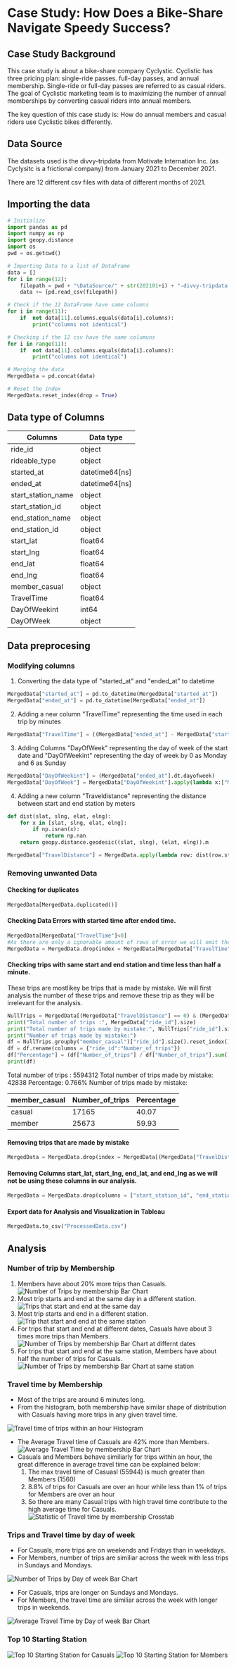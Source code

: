 # Case Study: How Does a Bike-Share Navigate Speedy Success?


## Case Study Background
This case study is about a bike-share company Cyclystic. Cyclistic has three pricing plan: single-ride passes. full-day passes, and annual membership. Single-ride or full-day passes are referred to as casual riders. The goal of Cyclistic marketing team is to maximizing the number of annual memberships by converting casual riders into annual members. 

The key question of this case study is: How do annual members and casual riders use Cyclistic bikes differently.

## Data Source
The datasets used is the divvy-tripdata from Motivate Internation Inc. (as Cyclysitc is a frictional company) from January 2021 to December 2021.

There are 12 different csv files with data of different months of 2021.

## Importing the data
```python 
# Initialize
import pandas as pd
import numpy as np
import geopy.distance
import os
pwd = os.getcwd()

# Importing Data to a list of DataFrame
data = []
for i in range(12):
    filepath = pwd + "\DataSource/" + str(202101+i) + "-divvy-tripdata.csv"
    data += [pd.read_csv(filepath)]

# Check if the 12 DataFrame have same columns
for i in range(11):
    if  not data[11].columns.equals(data[i].columns):
        print("columns not identical")

# Checking if the 12 csv have the same columuns
for i in range(11):
    if  not data[11].columns.equals(data[i].columns):
        print("columns not identical")

# Merging the data
MergedData = pd.concat(data)

# Reset the index
MergedData.reset_index(drop = True)
```
## Data type of Columns

|Columns | Data type|
| ----------- | ----------- |
|ride_id           |            object|
|rideable_type     |            object|
|started_at        |    datetime64[ns]|
|ended_at          |    datetime64[ns]|
|start_station_name|            object|
|start_station_id  |            object|
|end_station_name  |            object|
|end_station_id    |            object|
|start_lat         |           float64|
|start_lng         |           float64|
|end_lat           |           float64|
|end_lng           |           float64|
|member_casual     |            object|
|TravelTime        |           float64|
|DayOfWeekint      |             int64|
|DayOfWeek         |            object|

## Data preprocesing
### Modifying columns

1. Converting the data type of "started_at" and "ended_at" to datetime
```python
MergedData["started_at"] = pd.to_datetime(MergedData["started_at"])
MergedData["ended_at"] = pd.to_datetime(MergedData["ended_at"])
```
2. Adding a new column "TravelTime" representing the time used in each trip by minutes
```python
MergedData["TravelTime"] = ((MergedData["ended_at"] - MergedData["started_at"]).astype("timedelta64[s]") / 60).round(0)
```
3. Adding Columns "DayOfWeek" representing the day of week of the start date and "DayOfWeekint" representing the day of week by 0 as Monday and 6 as Sunday
```python
MergedData["DayOfWeekint"] = (MergedData["ended_at"].dt.dayofweek)
MergedData["DayOfWeek"] = MergedData["DayOfWeekint"].apply(lambda x:["Monday", "Tuesday", "Wednesday", "Thursday", "Friday", "Saturday", "Sunday"][x])
```
4. Adding a new column "Traveldistance" representing the distance between start and end station by meters
```python
def dist(slat, slng, elat, elng):
    for x in [slat, slng, elat, elng]:
        if np.isnan(x):
            return np.nan
    return geopy.distance.geodesic((slat, slng), (elat, elng)).m

MergedData["TravelDistance"] = MergedData.apply(lambda row: dist(row.start_lat, row.start_lng, row.end_lat, row.end_lng), axis = 1)
```

### Removing unwanted Data
#### Checking for duplicates
```python
MergedData[MergedData.duplicated()]
```
#### Checking Data Errors with started time after ended time.
```python
MergedData[MergedData["TravelTime"]<0]
#As there are only a ignorable amount of rows of error we will omit the wrong data.
MergedData = MergedData.drop(index = MergedData[MergedData["TravelTime"]<0].index)
```
#### Checking trips with same start and end station and time less than half a minute.
These trips are mostlikey be trips that is made by mistake. We will first analysis the number of these trips and remove these trip as they will be irrelevant for the analysis.
```python
NullTrips = MergedData[(MergedData["TravelDistance"] == 0) & (MergedData["TravelTime"] == 0)]
print("Total number of trips :", MergedData["ride_id"].size)
print("Total number of trips made by mistake:", NullTrips["ride_id"].size,"  Percentage: {:.3%}".format(NullTrips["ride_id"].size / MergedData["ride_id"].size))
print("Number of trips made by mistake:")
df = NullTrips.groupby("member_casual")["ride_id"].size().reset_index()
df = df.rename(columns = {"ride_id":"Number_of_trips"})
df["Percentage"] = (df["Number_of_trips"] / df["Number_of_trips"].sum()*100).round(2)
print(df)
```
Total number of trips : 5594312
Total number of trips made by mistake: 42838   Percentage: 0.766%
Number of trips made by mistake:

|member_casual|	Number_of_trips	|Percentage|
| ----------- | ----------- | ----------- |
|casual | 17165 | 40.07|
|member | 25673 | 59.93|

#### Removing trips that are made by mistake
```python
MergedData = MergedData.drop(index = MergedData[(MergedData["TravelDistance"] == 0) & (MergedData["TravelTime"] == 0)].index)
```
#### Removing Columns start_lat, start_lng, end_lat, and end_lng as we will not be using these columns in our analysis.
```python
MergedData = MergedData.drop(columns = ["start_station_id", "end_station_id", "start_lat", "start_lng", "end_lat", "end_lng"])
```
#### Export data for Analysis and Visualization in Tableau
```python
MergedData.to_csv("ProcessedData.csv")
```

## Analysis

### Number of trip by Membership
1. Members have about 20% more trips than Casuals.
![Number of Trips by membership Bar Chart](viz1.PNG)
2. Most trip starts and end at the same day in a different station.
![Trips that start and end at the same day](viz2.PNG)
3. Most trip starts and end in a different station.                           
![Trip that start and end at the same station](viz3.PNG)
4. For trips that start and end at different dates, Casuals have about 3 times more trips than Members.
![Number of Trips by membership Bar Chart at differnt dates](viz4.PNG)
5. For trips that start and end at the same station, Members have about half the number of trips for Casuals.
![Number of Trips by membership Bar Chart at same station](viz5.PNG)

### Travel time by Membership

- Most of the trips are around 6 minutes long.
- From the histogram, both membership have similar shape of distribution with Casuals having more trips in any given travel time.

![Travel time of trips within an hour Histogram](viz6.PNG)
- The Average Travel time of Casuals are 42% more than Members.
![Average Travel Time by membership Bar Chart](viz7.PNG)
- Casuals and Members behave similiarly for trips within an hour, the great difference in average travel time can be explained below:
  1. The max travel time of Casuasl (55944) is much greater than Members (1560) 
  2. 8.8% of trips for Casuals are over an hour while less than 1% of trips for Members are over an hour
  3. So there are many Casual trips with high travel time contribute to the high average time for Casuals.
![Statistic of Travel time by membership Crosstab](viz7.PNG)

### Trips and Travel time by day of week

- For Casuals, more trips are on weekends and Fridays than in weekdays.
- For Members, number of trips are similiar across the week with less trips in Sundays and Mondays.

![Number of Trips by Day of week Bar Chart](viz9.PNG)

- For Casuals, trips are longer on Sundays and Mondays.
- For Members, the travel time are similiar across the week with longer trips in weekends.

![Average Travel Time by Day of week Bar Chart](viz10.PNG)

### Top 10 Starting Station
![Top 10 Starting Station for Casuals](viz11.PNG)
![Top 10 Starting Station for Members](viz12.PNG)
